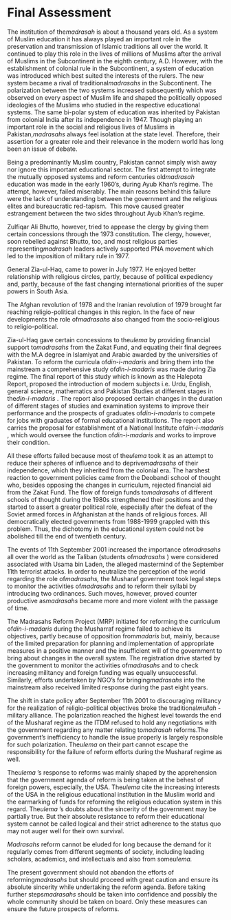Final Assessment
================

The institution of the*madrasah* is about a thousand years old. As a
system of Muslim education it has always played an important role in the
preservation and transmission of Islamic traditions all over the world.
It continued to play this role in the lives of millions of Muslims after
the arrival of Muslims in the Subcontinent in the eighth century, A.D.
However, with the establishment of colonial rule in the Subcontinent, a
system of education was introduced which best suited the interests of
the rulers. The new system became a rival of traditional*madrasahs* in
the Subcontinent. The polarization between the two systems increased
subsequently which was observed on every aspect of Muslim life and
shaped the politically opposed ideologies of the Muslims who studied in
the respective educational systems. The same bi-polar system of
education was inherited by Pakistan from colonial India after its
independence in 1947. Though playing an important role in the social and
religious lives of Muslims in Pakistan,*madrasahs* always feel isolation
at the state level. Therefore, their assertion for a greater role and
their relevance in the modern world has long been an issue of debate.

Being a predominantly Muslim country, Pakistan cannot simply wish away
nor ignore this important educational sector. The first attempt to
integrate the mutually opposed systems and reform centuries
old*madrasah* education was made in the early 1960’s, during Ayub Khan’s
regime. The attempt, however, failed miserably. The main reasons behind
this failure were the lack of understanding between the government and
the religious elites and bureaucratic red-tapism.  This move caused
greater estrangement between the two sides throughout Ayub Khan’s
regime.

Zulfiqar Ali Bhutto, however, tried to appease the clergy by giving them
certain concessions through the 1973 constitution. The clergy, however,
soon rebelled against Bhutto, too, and most religious parties
representing*madrasah* leaders actively supported PNA movement which led
to the imposition of military rule in 1977.

General Zia-ul-Haq, came to power in July 1977. He enjoyed better
relationship with religious circles, partly, because of political
expediency and, partly, because of the fast changing international
priorities of the super powers in South Asia.

The Afghan revolution of 1978 and the Iranian revolution of 1979 brought
far reaching religio-political changes in this region. In the face of
new developments the role of*madrasahs* also changed from the
socio-religious to religio-political.

Zia-ul-Haq gave certain concessions to the*ulema* by providing financial
support to*madrasahs* from the Zakat Fund, and equating their final
degrees with the M.A degree in Islamiyat and Arabic awarded by the
universities of Pakistan. To reform the curricula of*din-i-madaris* and
bring them into the mainstream a comprehensive study of*din-i-madaris*
was made during Zia regime. The final report of this study which is
known as the Halepota Report, proposed the introduction of modern
subjects i.e. Urdu, English, general science, mathematics and Pakistan
Studies at different stages in the*din-i-madaris* . The report also
proposed certain changes in the duration of different stages of studies
and examination systems to improve their performance and the prospects
of graduates of*din-i-madaris* to compete for jobs with graduates of
formal educational institutions. The report also carries the proposal
for establishment of a National Institute of*din-i-madaris* , which
would oversee the function of*din-i-madaris* and works to improve their
condition.

All these efforts failed because most of the*ulema* took it as an
attempt to reduce their spheres of influence and to deprive*madrasahs*
of their independence, which they inherited from the colonial era. The
harshest reaction to government policies came from the Deobandi school
of thought who, besides opposing the changes in curriculum, rejected
financial aid from the Zakat Fund. The flow of foreign funds
to*madrasahs* of different schools of thought during the 1980s
strengthened their positions and they started to assert a greater
political role, especially after the defeat of the Soviet armed forces
in Afghanistan at the hands of religious forces. All democratically
elected governments from 1988-1999 grappled with this problem. Thus, the
dichotomy in the educational system could not be abolished till the end
of twentieth century.

The events of 11th September 2001 increased the importance of*madrasahs*
all over the world as the Taliban (students of*madrasahs* ) were
considered associated with Usama bin Laden, the alleged mastermind of
the September 11th terrorist attacks. In order to neutralize the
perception of the world regarding the role of*madrasahs,* the Musharaf
government took legal steps to monitor the activities of*madrasahs* and
to reform their syllabi by introducing two ordinances. Such moves,
however, proved counter productive as*madrasahs* became more and more
violent with the passage of time.

The Madrasahs Reform Project (MRP) initiated for reforming the
curriculum of*din-i-madaris* during the Musharraf regime failed to
achieve its objectives, partly because of opposition from*madaris* but,
mainly, because of the limited preparation for planning and
implementation of appropriate measures in a positive manner and the
insufficient will of the government to bring about changes in the
overall system. The registration drive started by the government to
monitor the activities of*madrasahs* and to check increasing militancy
and foreign funding was equally unsuccessful. Similarly, efforts
undertaken by NGO’s for bringing*madrasahs* into the mainstream also
received limited response during the past eight years.

The shift in state policy after September 11th 2001 to discouraging
militancy for the realization of religio-political objectives broke the
traditional*mullah* -military alliance. The polarization reached the
highest level towards the end of the Musharaf regime as the ITDM refused
to hold any negotiations with the government regarding any matter
relating to*madrasah* reforms.The government’s inefficiency to handle
the issue properly is largely responsible for such polarization.
The*ulema* on their part cannot escape the responsibility for the
failure of reform efforts during the Musharaf regime as well.

The*ulema* ’s response to reforms was mainly shaped by the apprehension
that the government agenda of reform is being taken at the behest of
foreign powers, especially, the USA. The*ulema* cite the increasing
interests of the USA in the religious educational institution in the
Muslim world and the earmarking of funds for reforming the religious
education system in this regard. The*ulema* ’s doubts about the
sincerity of the government may be partially true. But their absolute
resistance to reform their educational system cannot be called logical
and their strict adherence to the status quo may not auger well for
their own survival.

*Madrasahs* reform cannot be eluded for long because the demand for it
regularly comes from different segments of society, including leading
scholars, academics, and intellectuals and also from some*ulema.*

The present government should not abandon the efforts of
reforming*madrasahs* but should proceed with great caution and ensure
its absolute sincerity while undertaking the reform agenda. Before
taking further steps*madrasahs* should be taken into confidence and
possibly the whole community should be taken on board. Only these
measures can ensure the future prospects of reforms.


